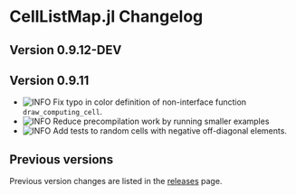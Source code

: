 CellListMap.jl Changelog
===========================
  
[badge-breaking]: https://img.shields.io/badge/BREAKING-red.svg
[badge-deprecation]: https://img.shields.io/badge/Deprecation-orange.svg
[badge-feature]: https://img.shields.io/badge/Feature-green.svg
[badge-experimental]: https://img.shields.io/badge/Experimental-yellow.svg
[badge-enhancement]: https://img.shields.io/badge/Enhancement-blue.svg
[badge-bugfix]: https://img.shields.io/badge/Bugfix-purple.svg
[badge-fix]: https://img.shields.io/badge/Fix-purple.svg
[badge-info]: https://img.shields.io/badge/Info-gray.svg

Version 0.9.12-DEV
-------------

Version 0.9.11
-------------
- ![INFO][badge-info] Fix typo in color definition of non-interface function `draw_computing_cell`. 
- ![INFO][badge-info] Reduce precompilation work by running smaller examples
- ![INFO][badge-info] Add tests to random cells with negative off-diagonal elements.

Previous versions
-------------
Previous version changes are listed in the [releases](https://github.com/m3g/CellListMap.jl/releases) page.


